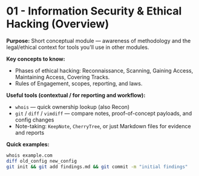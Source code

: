 # 01 - Information Security & Ethical Hacking (Overview)

**Purpose:** Short conceptual module — awareness of methodology and the legal/ethical context for tools you'll use in other modules.

**Key concepts to know:**
- Phases of ethical hacking: Reconnaissance, Scanning, Gaining Access, Maintaining Access, Covering Tracks.
- Rules of Engagement, scopes, reporting, and laws.

**Useful tools (contextual / for reporting and workflow):**
- `whois` — quick ownership lookup (also Recon)
- `git` / `diff` / `vimdiff` — compare notes, proof-of-concept payloads, and config changes
- Note-taking: `KeepNote`, `CherryTree`, or just Markdown files for evidence and reports

**Quick examples:**
```bash
whois example.com
diff old_config new_config
git init && git add findings.md && git commit -m "initial findings"
```